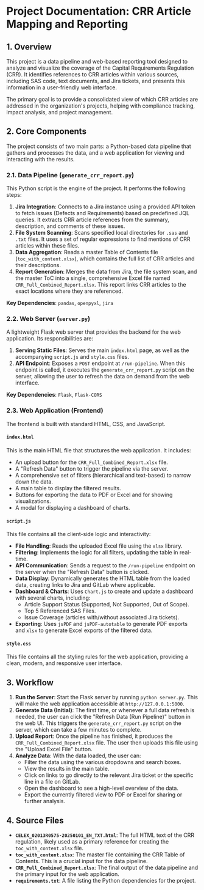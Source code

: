 # Project Documentation: CRR Article Mapping and Reporting

## 1. Overview

This project is a data pipeline and web-based reporting tool designed to analyze and visualize the coverage of the Capital Requirements Regulation (CRR). It identifies references to CRR articles within various sources, including SAS code, text documents, and Jira tickets, and presents this information in a user-friendly web interface.

The primary goal is to provide a consolidated view of which CRR articles are addressed in the organization's projects, helping with compliance tracking, impact analysis, and project management.

## 2. Core Components

The project consists of two main parts: a Python-based data pipeline that gathers and processes the data, and a web application for viewing and interacting with the results.

### 2.1. Data Pipeline (`generate_crr_report.py`)

This Python script is the engine of the project. It performs the following steps:

1.  **Jira Integration**: Connects to a Jira instance using a provided API token to fetch issues (Defects and Requirements) based on predefined JQL queries. It extracts CRR article references from the summary, description, and comments of these issues.
2.  **File System Scanning**: Scans specified local directories for `.sas` and `.txt` files. It uses a set of regular expressions to find mentions of CRR articles within these files.
3.  **Data Aggregation**: Reads a master Table of Contents file (`toc_with_content.xlsx`), which contains the full list of CRR articles and their descriptions.
4.  **Report Generation**: Merges the data from Jira, the file system scan, and the master ToC into a single, comprehensive Excel file named `CRR_Full_Combined_Report.xlsx`. This report links CRR articles to the exact locations where they are referenced.

**Key Dependencies**: `pandas`, `openpyxl`, `jira`

### 2.2. Web Server (`server.py`)

A lightweight Flask web server that provides the backend for the web application. Its responsibilities are:

1.  **Serving Static Files**: Serves the main `index.html` page, as well as the accompanying `script.js` and `style.css` files.
2.  **API Endpoint**: Exposes a `POST` endpoint at `/run-pipeline`. When this endpoint is called, it executes the `generate_crr_report.py` script on the server, allowing the user to refresh the data on demand from the web interface.

**Key Dependencies**: `Flask`, `Flask-CORS`

### 2.3. Web Application (Frontend)

The frontend is built with standard HTML, CSS, and JavaScript.

#### `index.html`

This is the main HTML file that structures the web application. It includes:
- An upload button for the `CRR_Full_Combined_Report.xlsx` file.
- A "Refresh Data" button to trigger the pipeline via the server.
- A comprehensive set of filters (hierarchical and text-based) to narrow down the data.
- A main table to display the filtered results.
- Buttons for exporting the data to PDF or Excel and for showing visualizations.
- A modal for displaying a dashboard of charts.

#### `script.js`

This file contains all the client-side logic and interactivity:
- **File Handling**: Reads the uploaded Excel file using the `xlsx` library.
- **Filtering**: Implements the logic for all filters, updating the table in real-time.
- **API Communication**: Sends a request to the `/run-pipeline` endpoint on the server when the "Refresh Data" button is clicked.
- **Data Display**: Dynamically generates the HTML table from the loaded data, creating links to Jira and GitLab where applicable.
- **Dashboard & Charts**: Uses `Chart.js` to create and update a dashboard with several charts, including:
    - Article Support Status (Supported, Not Supported, Out of Scope).
    - Top 5 Referenced SAS Files.
    - Issue Coverage (articles with/without associated Jira tickets).
- **Exporting**: Uses `jsPDF` and `jsPDF-autotable` to generate PDF exports and `xlsx` to generate Excel exports of the filtered data.

#### `style.css`

This file contains all the styling rules for the web application, providing a clean, modern, and responsive user interface.

## 3. Workflow

1.  **Run the Server**: Start the Flask server by running `python server.py`. This will make the web application accessible at `http://127.0.0.1:5000`.
2.  **Generate Data (Initial)**: The first time, or whenever a full data refresh is needed, the user can click the "Refresh Data (Run Pipeline)" button in the web UI. This triggers the `generate_crr_report.py` script on the server, which can take a few minutes to complete.
3.  **Upload Report**: Once the pipeline has finished, it produces the `CRR_Full_Combined_Report.xlsx` file. The user then uploads this file using the "Upload Excel File" button.
4.  **Analyze Data**: With the data loaded, the user can:
    - Filter the data using the various dropdowns and search boxes.
    - View the results in the main table.
    - Click on links to go directly to the relevant Jira ticket or the specific line in a file on GitLab.
    - Open the dashboard to see a high-level overview of the data.
    - Export the currently filtered view to PDF or Excel for sharing or further analysis.

## 4. Source Files

-   **`CELEX_02013R0575-20250101_EN_TXT.html`**: The full HTML text of the CRR regulation, likely used as a primary reference for creating the `toc_with_content.xlsx` file.
-   **`toc_with_content.xlsx`**: The master file containing the CRR Table of Contents. This is a crucial input for the data pipeline.
-   **`CRR_Full_Combined_Report.xlsx`**: The final output of the data pipeline and the primary input for the web application.
-   **`requirements.txt`**: A file listing the Python dependencies for the project.
